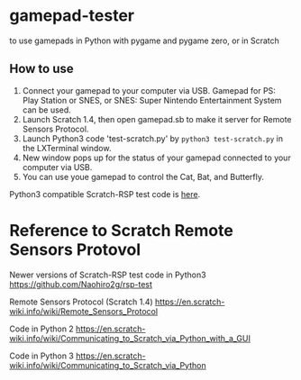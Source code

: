 # gamepad-tester
to use gamepads in Python with pygame and pygame zero, or in Scratch

## How to use

1. Connect your gamepad to your computer via USB. Gamepad for PS: Play Station or SNES, or SNES: Super Nintendo Entertainment System can be used.
2. Launch Scratch 1.4, then open gamepad.sb to make it server for Remote Sensors Protocol.
3. Launch Python3 code 'test-scratch.py' by  ```python3 test-scratch.py``` in the LXTerminal window.
4. New window pops up for the status of your gamepad connected to your computer via USB.
5. You can use youe gamepad to control the Cat, Bat, and Butterfly.

Python3 compatible Scratch-RSP test code is [here](https://github.com/Naohiro2g/rsp-test).


# Reference to Scratch Remote Sensors Protovol

Newer versions of Scratch-RSP test code in Python3
https://github.com/Naohiro2g/rsp-test

Remote Sensors Protocol (Scratch 1.4)
https://en.scratch-wiki.info/wiki/Remote_Sensors_Protocol

Code in Python 2
https://en.scratch-wiki.info/wiki/Communicating_to_Scratch_via_Python_with_a_GUI

Code in Python 3
https://en.scratch-wiki.info/wiki/Communicating_to_Scratch_via_Python
